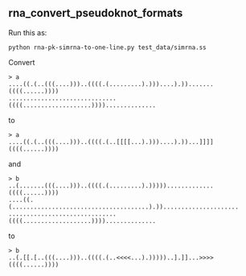 rna\_convert\_pseudoknot\_formats
--------------------------------------------------------------------------
Run this as:

	python rna-pk-simrna-to-one-line.py test_data/simrna.ss

Convert 

	> a
	....((.(..(((....)))..((((.(.........).)))....).)).......((((......))))
	..............................((((...................))))..............

to 

	> a
	....((.(..(((....)))..((((.(..[[[[...).)))....).))...]]]]((((......))))

and

	> b
	..(.......(((....)))..((((.(.........).))))).............((((......))))
	....((.(......................................).)).....................
	..............................((((...................))))..............

to

	> b
	..(.[[.[..(((....)))..((((.(..<<<<...).)))))..].]]...>>>>((((......))))
